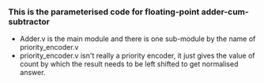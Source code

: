 ### This is the parameterised code for floating-point adder-cum-subtractor
- Adder.v is the main module and there is one sub-module by the name of priority_encoder.v 
- priority_encoder.v isn't really a priority encoder, it just gives the value of count by which the result needs to be left shifted to get normalised answer.


